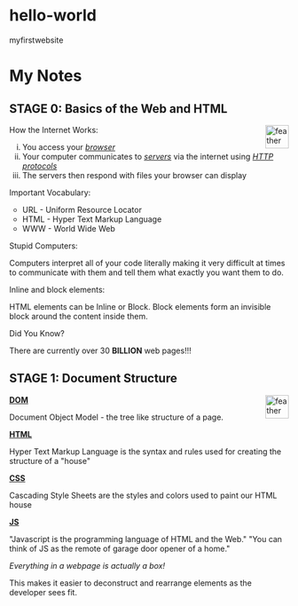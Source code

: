# hello-world
myfirstwebsite
<!DOCTYPE html>
<html>

<head>
	<title>Paul's First Project</title>
	<meta charset="utf-8">
	<link rel="stylesheet" href="paulproject1.css">
</head>

<body>
	<h1>My Notes</h1>
	<div class="lesson">
		<h2>STAGE 0: Basics of the Web and HTML</h2><img src="feather.png" alt="feather pen" style="float:right;width:42px;height:42px;">
		<div class="concept">
			<div class="concept-title">
				<span class="bold">How the Internet Works:</span>
			</div>
			<div class="concept-description">
				<ol type="i">
					<li>You access your
						<a href="https://en.wikipedia.org/wiki/Web_browser"><em>browser</em></a>
					</li>
					<li>Your computer communicates to
						<a href="https://en.wikipedia.org/wiki/Server_(computing)"><em>servers</em></a> via the internet using
						<a href="https://en.wikipedia.org/wiki/Hypertext_Transfer_Protocol"><em>HTTP protocols</em></a>
					</li>
					<li>The servers then respond with files your browser can display</li>
				</ol>
			</div>
		</div>
		<!--end of concept-->
		<div class="concept">
			<div class="concept-title">
				<span class="bold">Important Vocabulary:</span>
			</div>
			<div class="concept-description">
				<ul style="list-style-type:circle">
					<li>URL - Uniform Resource Locator</li>
					<li>HTML - Hyper Text Markup Language</li>
					<li>WWW - World Wide Web</li>
				</ul>
			</div>
		</div>
		<!--end of concept-->
		<div class="concept">
			<div class="concept-title">
				<span class="bold">Stupid Computers:</span>
			</div>
			<div class="concept-description">
				<p>
					Computers interpret all of your code literally making it very difficult at times to communicate with them and tell them what exactly you want them to do.
				</p>
			</div>
		</div>
		<!--end of concept-->
		<div class="concept">
			<div class="concept-title">
				<span class="bold">Inline and block elements:</span>
			</div>
			<div class="concept-description">
				<p>
					HTML elements can be <span class="italic">Inline</span> or <span class="italic">Block</span>. Block elements form an invisible block around the content inside them.
				</p>
			</div>
		</div>
		<!--end of concept-->
		<div class="concept">
			<div class="concept-title">
				<span class="italic">Did You Know?</span>
			</div>
			<div class="concept-description">
				<p>
					There are currently over 30 <b>BILLION</b> web pages!!!
				</p>
			</div>
		</div>
	</div>
	<!--End of Lesson 1-->
	<div class="lesson">
		<h2>STAGE 1: Document Structure</h2><img src="feather.png" alt="feather pen" style="float:right;width:42px;height:42px;">
		<div class="concept">
			<div class="concept-title">
				<a href="https://www.w3.org/DOM/"><b>DOM</b></a>
			</div>
			<div class="concept-description">
				<p>
					Document Object Model - the tree like structure of a page.
				</p>
			</div>
		</div>
		<!--end of concept-->
		<div class="concept">
			<div class="concept-title">
				<a href="http://www.w3schools.com/html/html_intro.asp"><b>HTML</b></a>
			</div>
			<div class="concept-description">
				<p>
					Hyper Text Markup Language is the syntax and rules used for creating the structure of a "house"
				</p>
			</div>
		</div>
		<!--end of concept-->
		<div class=concept>
			<div class="concept-title">
				<a href="http://www.w3schools.com/css/"><b>CSS</b></a>
			</div>
			<div class="concept-description">
				<p>
					Cascading Style Sheets are the styles and colors used to paint our HTML house
				</p>
			</div>
		</div>
		<!--end of concept-->
		<div class="concept">
			<div class="concept-title">
				<a href="http://www.w3schools.com/js/"><b>JS</b></a>
			</div>
			<div class="concept-description">
				<p>
					"Javascript is the programming language of HTML and the Web." "You can think of JS as the remote of garage door opener of a home."
				</p>
			</div>
		</div>
    <!--end of concept-->
		<div class="concept">
			<div class="concept-title">
				<em>Everything in a webpage is actually a box!</em>
			</div>
			<div class="concept-description">
				<p>
					This makes it easier to deconstruct and rearrange elements as the developer sees fit.
				</p>
			</div>
		</div>
	</div>
	<!--End of Lesson 2-->
</body>

</html>
